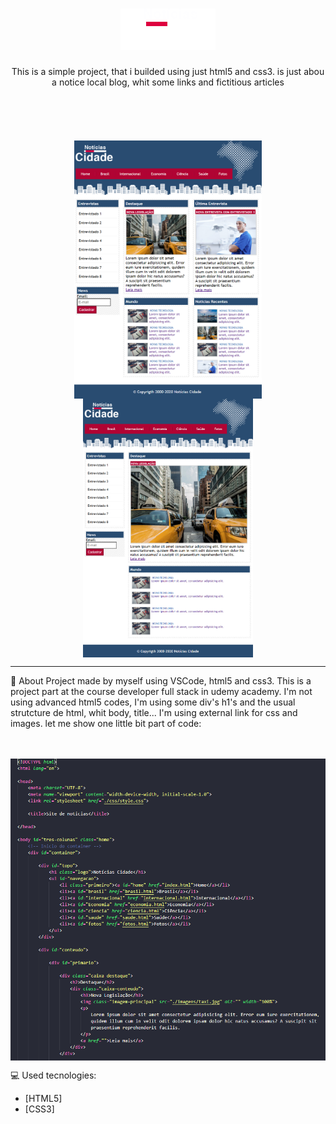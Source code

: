 <h1 align="center">
    <img src="./imagens/logo.png" alt="">    
</h1>

<p align="center">
    This is a simple project, that i builded using just html5 and css3.
    is just abou a notice local blog, whit some links and fictitious articles
    <br><br><br><br><br><br> 
    <img src="./imagens/Tela_inicial.PNG" alt="" align="center" width="300">
    <img src="./imagens/Aba_fotos.PNG" alt="" align="center" width="272">
</p>

<hr>


📂 About 
Project made by myself using VSCode, html5 and css3. This is a project part at the course developer full stack in udemy academy. I'm not using advanced html5 codes, I'm using some div's h1's and the usual strutcture de html, whit body, title... I'm using external link for css and images. let me show one little bit part of code:
<br><br><br>

<img src="imagens/code.PNG" alt="" align="center">



💻 Used tecnologies:

- [HTML5]
- [CSS3]


